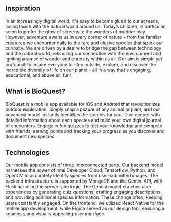 ## Inspiration
In an increasingly digital world, it's easy to become glued to our screens, losing touch with the natural world around us. Today’s children, in particular, seem to prefer the glow of screens to the wonders of outdoor play. However, adventure awaits us in every corner of nature – from the familiar creatures we encounter daily to the rare and elusive species that spark our curiosity. We are driven by a desire to bridge the gap between technology and the natural world, rekindling our connection with the environment and igniting a sense of wonder and curiosity within us all. Our aim is simple yet profound: to inspire everyone to step outside, explore, and discover the incredible diversity of life on our planet – all in a way that's engaging, educational, and above all, fun!

## What is BioQuest?
BioQuest is a mobile app available for iOS and Android that revolutionizes outdoor exploration. Simply snap a picture of any animal or plant, and our advanced model instantly identifies the species for you. Dive deeper with detailed information about each species and build your own digital journal of encounters. Engage in fun quizzes to test your knowledge and compete with friends, earning points and tracking your progress as you discover and document new species.

## Technologies
Our mobile app consists of three interconnected parts. Our backend model harnesses the power of Intel Developer Cloud, Tensorflow, Python, and OpenCV to accurately identify species from user-submitted images. The backend infrastructure is supported by MongoDB and the Gemini API, with Flask handling the server-side logic. The Gemini model enriches user experiences by generating quiz questions, crafting engaging descriptions, and providing additional species information. These change often, keeping users constantly engaged. On the frontend, we utilized React Native for the mobile app development, while Figma served as our design tool, ensuring a seamless and visually appealing user interface.
